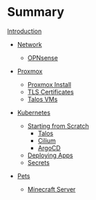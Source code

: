 # Summary

[Introduction](./introduction.md)

- [Network]()
  - [OPNsense](network/OPNsense.md)

- [Proxmox]()
  - [Proxmox Install](pve/install.md)
  - [TLS Certificates](pve/tls_certs.md)
  - [Talos VMs](pve/talos_vms.md)

- [Kubernetes](k8s/README.md)
  - [Starting from Scratch](k8s/from_scratch.md)
      - [Talos](k8s/talos.md)
      - [Cilium](k8s/cilium.md)
      - [ArgoCD](k8s/argocd.md)
  - [Deploying Apps]()
  - [Secrets](k8s/secrets.md)

- [Pets]()
  - [Minecraft Server]()
